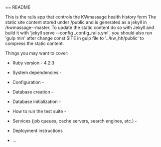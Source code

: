 == README

This is the rails app that controls the KWmassage health history form
The static site content stored under /public and is generated as a 
jekyll in /kwmassage--master. To update the static content do so with 
Jekyll and build it with 'jekyll serve --config _config_rails.yml', 
you should also run 'gulp min' after change const SITE in gulp file to 
'../kw_hh/public' to compress the static content. 

Things you may want to cover:

* Ruby version - 4.2.3

* System dependencies - 

* Configuration - 

* Database creation - 

* Database initialization - 

* How to run the test suite - 

* Services (job queues, cache servers, search engines, etc.) - 

* Deployment instructions

* ...


